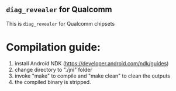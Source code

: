 `diag_revealer` for Qualcomm
------------------------------------

This is `diag_revealer` for Qualcomm chipsets

# Compilation guide:

1. install Android NDK (https://developer.android.com/ndk/guides)
2. change directory to "./jni" folder
3. invoke "make" to compile and "make clean" to clean the outputs
4. the compiled binary is stripped.
